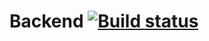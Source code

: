 # Backend [![Build status](https://badge.buildkite.com/c39bfd54d10188ac5051e02704f827191bcf1b6bb7c0a09f95.svg?branch=oswinso)](https://buildkite.com/oswinso/hammer-tests)
